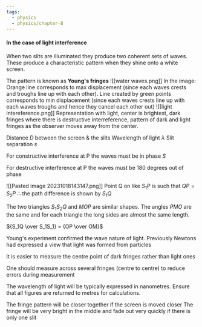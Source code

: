 ```yaml
---
tags:
  - physics
  - physics/chapter-8
---
```


#### In the case of light interference
When two slits are illuminated they produce two coherent sets of waves. These produce a characteristic pattern when they shine onto a white screen.

The pattern is known as **Young's fringes**
![[water waves.png]]
In the image: Orange line corresponds to max displacement (since each waves crests and troughs line up with each other). Line created by green points corresponds to min displacement (since each waves crests line up with each waves troughs and hence they cancel each other out)
![[light intereference.png]]
Representation with light, center is brightest, dark fringes where there is destructive interreference, pattern of dark and light fringes as the observer moves away from the center.

Distance $D$ between the screen & the slits
Wavelength of light $\lambda$
Slit separation $s$

For constructive interference at P the waves must be in phase
$S$

For destructive interference at P the waves must be 180 degrees out of phase


![[Pasted image 20231018143147.png]]
Point Q on like $S_1 P$ is such that $QP = S_2P$
$\therefore$ the path difference is shown by $S_1Q$

The two triangles $S_1S_2Q$ and $MOP$ are similar shapes. The angles $PMO$ are the same and for each triangle the long sides are almost the same length. 

${S_1Q \over S_1S_1} = {OP \over OM}$


Young's experiment confirmed the wave nature of light. Previously Newtons had expressed a view that light was formed from particles

It is easier to measure the centre point of dark fringes rather than light ones

One should measure across several fringes (centre to centre) to reduce errors during measurement

The  wavelength of light will be typically expressed in nanometres. Ensure that all figures are returned to metres for calculations.

The fringe pattern will be closer together if the screen is moved closer
The fringe will be very bright in the middle and fade out very quickly if there is only one slit

